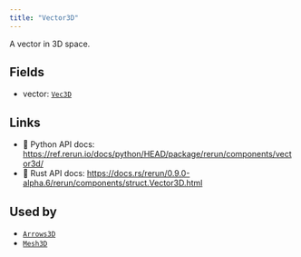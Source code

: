 ```yaml
---
title: "Vector3D"
---
```


A vector in 3D space.

## Fields

* vector: [`Vec3D`](../datatypes/vec3d.md)

## Links
 * 🐍 Python API docs: https://ref.rerun.io/docs/python/HEAD/package/rerun/components/vector3d/
 * 🦀 Rust API docs: https://docs.rs/rerun/0.9.0-alpha.6/rerun/components/struct.Vector3D.html


## Used by

* [`Arrows3D`](../archetypes/arrows3d.md)
* [`Mesh3D`](../archetypes/mesh3d.md)
